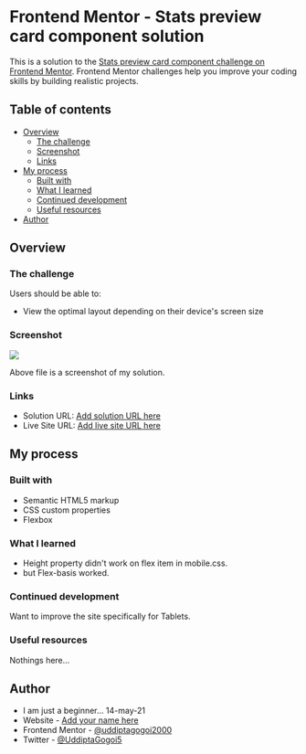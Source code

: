 # Frontend Mentor - Stats preview card component solution

This is a solution to the [Stats preview card component challenge on Frontend Mentor](https://www.frontendmentor.io/challenges/stats-preview-card-component-8JqbgoU62). Frontend Mentor challenges help you improve your coding skills by building realistic projects. 

## Table of contents

- [Overview](#overview)
  - [The challenge](#the-challenge)
  - [Screenshot](#screenshot)
  - [Links](#links)
- [My process](#my-process)
  - [Built with](#built-with)
  - [What I learned](#what-i-learned)
  - [Continued development](#continued-development)
  - [Useful resources](#useful-resources)
- [Author](#author)

## Overview

### The challenge

Users should be able to:

- View the optimal layout depending on their device's screen size

### Screenshot

![](./screenshots/desktop-view.jpg)

Above file is a screenshot of my solution.

### Links

- Solution URL: [Add solution URL here](https://your-solution-url.com)
- Live Site URL: [Add live site URL here](https://your-live-site-url.com)

## My process

### Built with

- Semantic HTML5 markup
- CSS custom properties
- Flexbox

### What I learned

- Height property didn't work on flex item in mobile.css.
- but Flex-basis worked.

### Continued development

Want to improve the site specifically for Tablets.

### Useful resources

Nothings here...

## Author
- I am just a beginner... 14-may-21
- Website - [Add your name here](https://www.your-site.com)
- Frontend Mentor - [@uddiptagogoi2000](https://www.frontendmentor.io/profile/uddiptagogoi2000)
- Twitter - [@UddiptaGogoi5](https://www.twitter.com/UddiptaGogoi5)